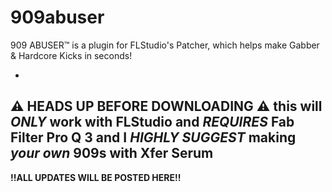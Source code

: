 # 909abuser
909 ABUSER™️ is a plugin for FLStudio's Patcher, which helps make Gabber & Hardcore Kicks in seconds!

-
⚠️ HEADS UP BEFORE DOWNLOADING ⚠️
this will *ONLY* work with FLStudio and *REQUIRES* Fab Filter Pro Q 3
and I *HIGHLY SUGGEST* making *your own* 909s with Xfer Serum
-
**!!ALL UPDATES WILL BE POSTED HERE!!**
